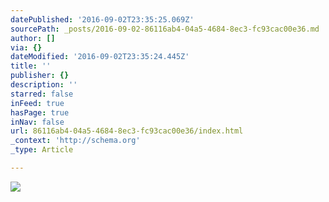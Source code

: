 ```yaml
---
datePublished: '2016-09-02T23:35:25.069Z'
sourcePath: _posts/2016-09-02-86116ab4-04a5-4684-8ec3-fc93cac00e36.md
author: []
via: {}
dateModified: '2016-09-02T23:35:24.445Z'
title: ''
publisher: {}
description: ''
starred: false
inFeed: true
hasPage: true
inNav: false
url: 86116ab4-04a5-4684-8ec3-fc93cac00e36/index.html
_context: 'http://schema.org'
_type: Article

---
```

![](https://the-grid-user-content.s3-us-west-2.amazonaws.com/66abb87f-807c-4c8c-8fdc-35128feca1c1.jpg)